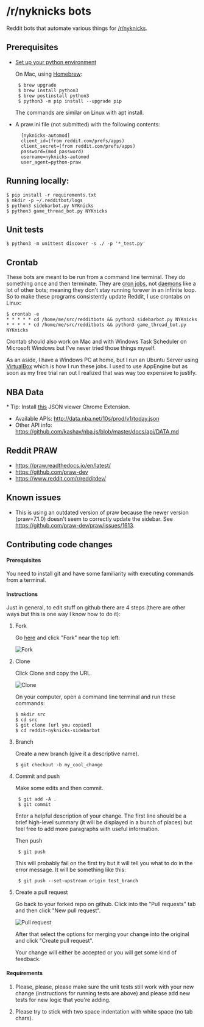 # /r/nyknicks bots

Reddit bots that automate various things for 
[/r/nyknicks](https://www.reddit.com/r/NYKnicks/).

## Prerequisites

* [Set up your python environment](https://cloud.google.com/python/setup)

  On Mac, using [Homebrew](https://brew.sh/):

       $ brew upgrade
       $ brew install python3
       $ brew postinstall python3
       $ python3 -m pip install --upgrade pip

  The commands are similar on Linux with apt install.

* A praw.ini file (not submitted) with the following contents:

        [nyknicks-automod]
        client_id=(from reddit.com/prefs/apps)
        client_secret=(from reddit.com/prefs/apps)
        password=(mod password)
        username=nyknicks-automod
        user_agent=python-praw

## Running locally:

    $ pip install -r requirements.txt
    $ mkdir -p ~/.redditbot/logs
    $ python3 sidebarbot.py NYKnicks
    $ python3 game_thread_bot.py NYKnicks

## Unit tests

    $ python3 -m unittest discover -s ./ -p '*_test.py'

## Crontab

These bots are meant to be run from a command line terminal. They do something
once and then terminate. They are [cron jobs](https://en.wikipedia.org/wiki/Cron), 
not [daemons](https://en.wikipedia.org/wiki/Daemon_(computing)) like a lot of
other bots; meaning they don't stay running forever in an infinite loop. So to 
make these programs consistently update Reddit, I use crontabs on Linux:

    $ crontab -e
    * * * * * cd /home/me/src/redditbots && python3 sidebarbot.py NYKnicks
    * * * * * cd /home/me/src/redditbots && python3 game_thread_bot.py NYKnicks

Crontab should also work on Mac and with Windows Task Scheduler on Microsoft 
Windows but I've never tried those things myself.

As an aside, I have a Windows PC at home, but I run an Ubuntu Server using 
[VirtualBox](https://www.virtualbox.org/) which is how I run these jobs. I used
to use AppEngine but as soon as my free trial ran out I realized that was way too
expensive to justify.

## NBA Data

\* Tip: Install [this](https://chrome.google.com/webstore/detail/json-viewer/gbmdgpbipfallnflgajpaliibnhdgobh/related?hl=en-US) JSON viewer Chrome Extension.

* Available APIs: http://data.nba.net/10s/prod/v1/today.json
* Other API info: https://github.com/kashav/nba.js/blob/master/docs/api/DATA.md

## Reddit PRAW

* https://praw.readthedocs.io/en/latest/
* https://github.com/praw-dev
* https://www.reddit.com/r/redditdev/

## Known issues

* This is using an outdated version of praw because the newer version
(praw=7.1.0) doesn't seem to correctly update the sidebar. See 
https://github.com/praw-dev/praw/issues/1613.

## Contributing code changes

#### Prerequisites

You need to install git and have some familiarity with executing
commands from a terminal.

#### Instructions

Just in general, to edit stuff on github there are 4 steps (there are other ways
but this is one way I know how to do it):

1. Fork

   Go [here](https://github.com/agaber/reddit-nyknicks-sidebarbot) and click
   "Fork" near the top left:
   
   ![Fork](https://i.imgur.com/TvuVRKp.png) 
   
1. Clone

   Click Clone and copy the URL. 
   
   ![Clone](https://i.imgur.com/taHxmrx.png)
   
   On your computer, open a command line terminal and run these commands:
   
       $ mkdir src
       $ cd src
       $ git clone [url you copied]
       $ cd reddit-nyknicks-sidebarbot
        
1. Branch

    Create a new branch (give it a descriptive name).
    
       $ git checkout -b my_cool_change

1. Commit and push

    Make some edits and then commit.
    
        $ git add -A .
        $ git commit
    
    Enter a helpful description of your change. The first line should be a brief
    high-level summary (it will be displayed in a bunch of places) but feel free
    to add more paragraphs with useful information.
    
    Then push
    
        $ git push
    
    This will probably fail on the first try but it will tell you what to do in
    the error message. It will be something like this:
    
        $ git push --set-upstream origin test_branch
    
1. Create a pull request

    Go back to your forked repo on github. Click into the "Pull requests" tab and
    then click "New pull request".
    
    ![Pull request](https://i.imgur.com/IIJ9twX.png)
    
    After that select the options for merging your change into the original and
    click "Create pull request".
    
    Your change will either be accepted or you will get some kind of feedback.
    
#### Requirements

1. Please, please, please make sure the unit tests still work with your new change
(instructions for running tests are above) and please add new tests for new logic
that you're adding.

2. Please try to stick with two space indentation with white space
(no tab chars).
